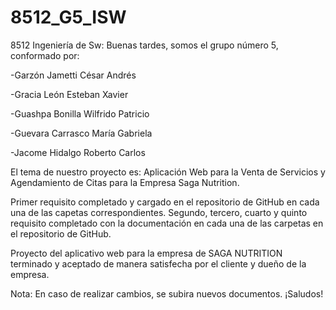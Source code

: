 # 8512_G5_ISW
8512 Ingeniería de Sw:
Buenas tardes, somos el grupo número 5, conformado por:

-Garzón Jametti César Andrés

-Gracia León Esteban Xavier

-Guashpa Bonilla Wilfrido Patricio

-Guevara Carrasco María Gabriela 

-Jacome Hidalgo Roberto Carlos


El tema de nuestro proyecto es: Aplicación Web para la Venta de Servicios y Agendamiento de Citas para la
Empresa Saga Nutrition.


Primer requisito completado y cargado en el repositorio de GitHub en cada una de las capetas correspondientes. 
Segundo, tercero, cuarto y quinto requisito completado con la documentación en cada una de las carpetas en el repositorio de GitHub.

Proyecto del aplicativo web para la empresa de SAGA NUTRITION terminado y aceptado de manera satisfecha por el cliente y dueño de la empresa.

Nota: En caso de realizar cambios, se subira nuevos documentos.
¡Saludos!
